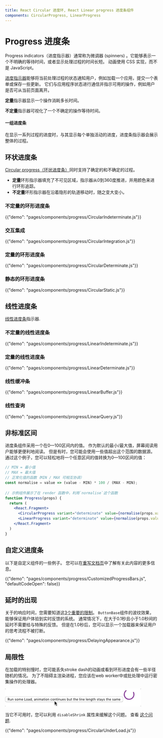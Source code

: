 ```yaml
---
title: React Circular 进度环, React Linear progress 进度条组件
components: CircularProgress, LinearProgress
---
```


# Progress 进度条

<p class="description">Progress indicators（进度指示器）通常称为微调器 (spinners) 。它能够表示一个不明确的等待时间，或者显示处理过程的时间长短。 动画使用 CSS 实现，而不是 JavaScript。</p>

[进度指示器](https://material.io/design/components/progress-indicators.html)能够将当前处理过程的状态通知用户，例如加载一个应用，提交一个表单或保存一些更新。 它们与应用程序状态进行通信并指示可用的操作，例如用户是否可从当前页面离开。

**定量**指示器显示一个操作消耗多长时间。

**不定量**指示器可视化了一个不确定的操作等待时间。

#### 一组进度条

在显示一系列过程的进度时，与其显示每个单独活动的进度，进度条指示器会展示整体的过程。

## 环状进度条

[Circular progress（环状进度条）](https://material.io/design/components/progress-indicators.html#circular-progress-indicators)同时支持了确定的和不确定的过程。

- **定量**环形指示器填充了不可见区域，指示器从0到360度推进，并用颜色来进行环形追踪。
- **不定量**环形指示器在沿着隐形的轨道移动时，随之变大变小。

### 不定量的环形进度条

{{"demo": "pages/components/progress/CircularIndeterminate.js"}}

### 交互集成

{{"demo": "pages/components/progress/CircularIntegration.js"}}

### 定量的环形进度条

{{"demo": "pages/components/progress/CircularDeterminate.js"}}

### 静态的环形进度条

{{"demo": "pages/components/progress/CircularStatic.js"}}

## 线性进度条

[线性进度条](https://material.io/design/components/progress-indicators.html#linear-progress-indicators)指示器.

### 不定量的线性进度条

{{"demo": "pages/components/progress/LinearIndeterminate.js"}}

### 定量的线性进度条

{{"demo": "pages/components/progress/LinearDeterminate.js"}}

### 线性缓冲条

{{"demo": "pages/components/progress/LinearBuffer.js"}}

### 线性查询

{{"demo": "pages/components/progress/LinearQuery.js"}}

## 非标准区间

进度条组件采用一个在0—100区间内的值。 作为默认的最小/最大值，屏幕阅读用户能够更便利地阅读。 但是有时，您可能会使用一些值超出这个范围的数据源。 通过这个例子，您可以轻松地将一个任意区间的值转换为0—100区间的值：

```jsx
// MIN = 最小值
// MAX = 最大值
// 正常化值的函数（MIN / MAX 可相互协调）
const normalise = value => (value - MIN) * 100 / (MAX - MIN);

// 示例组件展示了在 render 函数中，利用`normalise`这个函数
function Progress(props) {
  return (
    <React.Fragment>
      <CircularProgress variant="determinate" value={normalise(props.value)} />
      <LinearProgress variant="determinate" value={normalise(props.value)} />
    </React.Fragment>
  )
}
```

## 自定义进度条

以下是自定义组件的一些例子。 您可以在[重写文档页](/customization/components/)中了解有关此内容的更多信息。

{{"demo": "pages/components/progress/CustomizedProgressBars.js", "defaultCodeOpen": false}}

## 延时的出现

关于的响应时间，您需要知道这[3个重要的限制](https://www.nngroup.com/articles/response-times-3-important-limits/)。 `ButtonBase`组件的波纹效果，能够保证用户体验到实时反馈的系统。 通常情况下，在大于0.1秒且小于1.0秒间的延时不需要给与特殊的反馈。 但是在1.0秒后，您可以显示一个加载器来保证用户的思考流程不被打断。

{{"demo": "pages/components/progress/DelayingAppearance.js"}}

## 局限性

在加载的特别慢时，您可能丢失stroke dash的动画或看到环形进度会有一些半径随机的情况。 为了不阻碍主渲染进程，您应该在web worker中或批处理中运行密集操作的处理器。

![高负载](/static/images/progress/heavy-load.gif)

当它不可用时，您可以利用 `disableShrink` 属性来缓解这个问题。 查看 [这个问题](https://github.com/mui-org/material-ui/issues/10327).

{{"demo": "pages/components/progress/CircularUnderLoad.js"}}